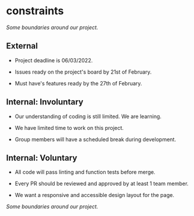 # constraints

_Some boundaries around our project._

## External

- Project deadline is 06/03/2022.

- Issues ready on the project's board by 21st of February.

- Must have's features ready by the 27th of February.

## Internal: Involuntary

- Our understanding of coding is still limited. We are learning.

- We have limited time to work on this project.

- Group members will have a scheduled break during development.

## Internal: Voluntary

<!-- constraints that your team decided on to help scope the project. they may include: - coding style & conventions - agree on a code review checklist for the project repository - the number of hours you want to spend working - only using the colors black and white-->

- All code will pass linting and function tests before merge.

- Every PR should be reviewed and approved by at least 1 team member.

- We want a responsive and accessible design layout for the page.

_Some boundaries around our project._
